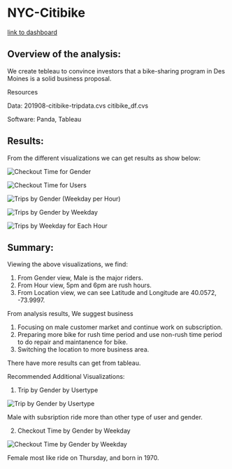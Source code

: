 # NYC-Citibike

[link to dashboard](https://public.tableau.com/app/profile/yizhe.wang/viz/NYCCityBikeChallenge_16488760370800/TripsStory?publish=yes "link to dashboard")

## Overview of the analysis: 

We create tebleau to convince investors that a bike-sharing program in Des Moines is a solid business proposal.

Resources

Data:  201908-citibike-tripdata.cvs
       citibike_df.cvs

Software:  Panda, Tableau

## Results: 

From the different visualizations we can get results as show below:


![Checkout Time for Gender](https://user-images.githubusercontent.com/95401877/161370177-2f7a5d73-69ea-4ee1-b9b4-873c43feb0a9.png)


![Checkout Time for Users](https://user-images.githubusercontent.com/95401877/161370178-671355a0-6ef7-45ac-bbe7-3dcf740bfa77.png)


![Trips by Gender (Weekday per Hour)](https://user-images.githubusercontent.com/95401877/161369191-e80d1aa5-d554-4b51-b96e-a90cc2236539.png)


![Trips by Gender by Weekday](https://user-images.githubusercontent.com/95401877/161369192-2037f9b1-7fa0-43d9-9d35-c224c51dbec9.png)


![Trips by Weekday for Each Hour](https://user-images.githubusercontent.com/95401877/161369193-2224fc10-43f1-4bdc-9238-2a205252c712.png)


## Summary: 

Viewing the above visualizations, we find:

1. From Gender view, Male is the major riders.
2. From Hour view, 5pm and 6pm are rush hours.
3. From Location view, we can see Latitude and Longitude are 40.0572, -73.9997.

From analysis results, We suggest business

1. Focusing on male customer market and continue work on subscription.
2. Preparing more bike for rush time period and use non-rush time period to do repair and maintanence for bike.
3. Switching the location to more business area.

There have more results can get from tableau. 

Recommended Additional Visualizations:

1. Trip by Gender by Usertype

![Trip by Gender by Usertype](https://user-images.githubusercontent.com/95401877/161369160-e33c2e90-2eae-4e13-a0b1-bc339e7a5018.png)

Male with subsription ride more than other type of user and gender.

2. Checkout Time by Gender by Weekday

![Checkout Time by Gender by Weekday](https://user-images.githubusercontent.com/95401877/161371190-f172e869-5c3c-4cd6-9b53-1c273f9af3c5.png)

Female most like ride on Thursday, and born in 1970. 
